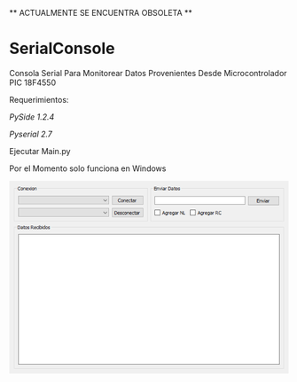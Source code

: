 ** ACTUALMENTE SE ENCUENTRA OBSOLETA **

# SerialConsole

Consola Serial Para Monitorear Datos Provenientes Desde Microcontrolador PIC 18F4550

Requerimientos:

*PySide 1.2.4*

*Pyserial 2.7*

Ejecutar Main.py

Por el Momento solo funciona en Windows

![Screenshot](UI.png)


